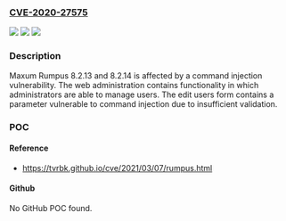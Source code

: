 ### [CVE-2020-27575](https://cve.mitre.org/cgi-bin/cvename.cgi?name=CVE-2020-27575)
![](https://img.shields.io/static/v1?label=Product&message=n%2Fa&color=blue)
![](https://img.shields.io/static/v1?label=Version&message=n%2Fa&color=blue)
![](https://img.shields.io/static/v1?label=Vulnerability&message=n%2Fa&color=brighgreen)

### Description

Maxum Rumpus 8.2.13 and 8.2.14 is affected by a command injection vulnerability. The web administration contains functionality in which administrators are able to manage users. The edit users form contains a parameter vulnerable to command injection due to insufficient validation.

### POC

#### Reference
- https://tvrbk.github.io/cve/2021/03/07/rumpus.html

#### Github
No GitHub POC found.

